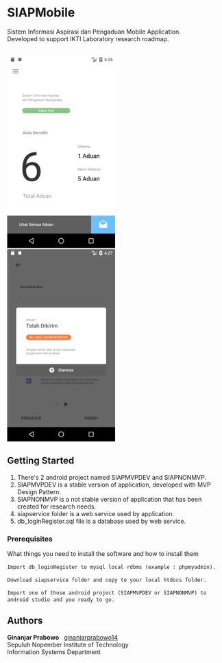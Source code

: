 # SIAPMobile
Sistem Informasi Aspirasi dan Pengaduan Mobile Application. <br>Developed to support IKTI Laboratory research roadmap.<br>
<br>

<img src ="https://github.com/ginanjarprabowo14/SIAPMobile/blob/master/SS-Siap1.png" width="252px" height="448px">
<img src ="https://github.com/ginanjarprabowo14/SIAPMobile/blob/master/SS-Siap2.png" width="252px" height="448px">

## Getting Started

1. There's 2 android project named SIAPMVPDEV and SIAPNONMVP.<br>
2. SIAPMVPDEV is a stable version of application, developed with MVP Design Pattern.<br>
3. SIAPNONMVP is a not stable version of application that has been created for research needs.<br>
4. siapservice folder is a web service used by application.<br>
5. db_loginRegister.sql file is a database used by web service.

### Prerequisites

What things you need to install the software and how to install them

```
Import db_loginRegister to mysql local rdbms (example : phpmyadmin).
```
```
Download siapservice folder and copy to your local htdocs folder.
```
```
Import one of those android project (SIAPMVPDEV or SIAPNONMVP) to android studio and you ready to go.
```
## Authors

**Ginanjar Prabowo** &nbsp; [ginanjarprabowo14](https://github.com/ginanjarprabowo14)<br>
Sepuluh Nopember Institute of Technology<br>
Information Systems Department

